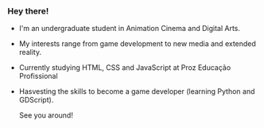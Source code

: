 ### Hey there!

- I'm an undergraduate student in Animation Cinema and Digital Arts.
- My interests range from game development to new media and extended reality.
- Currently studying HTML, CSS and JavaScript at Proz Educação Profissional
- Hasvesting the skills to become a game developer (learning Python and GDScript).

  See you around!

<!---
aennivar/aennivar is a ✨ special ✨ repository because its `README.md` (this file) appears on your GitHub profile.
You can click the Preview link to take a look at your changes.
--->
